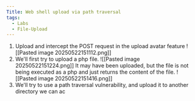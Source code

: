 ```yaml
---
Title: Web shell upload via path traversal
tags:
  - Labs
  - File-Upload
---
```

1. Upload and intercept the POST request in the upload avatar feature
![[Pasted image 20250522151112.png]]
2. We'll first try to upload a php file.
![[Pasted image 20250522151224.png]]
It may have been uploaded, but the file is not being executed as a php and just returns the content of the file.
![[Pasted image 20250522151416.png]]
3. We'll try to use a path traversal vulnerability, and upload it to another directory we can ac







